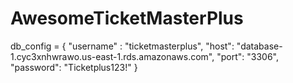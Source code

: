 # AwesomeTicketMasterPlus

db_config = {
    "username" : "ticketmasterplus",
    "host": "database-1.cyc3xnhwrawo.us-east-1.rds.amazonaws.com",
    "port": "3306",
    "password": "Ticketplus123!"
}
